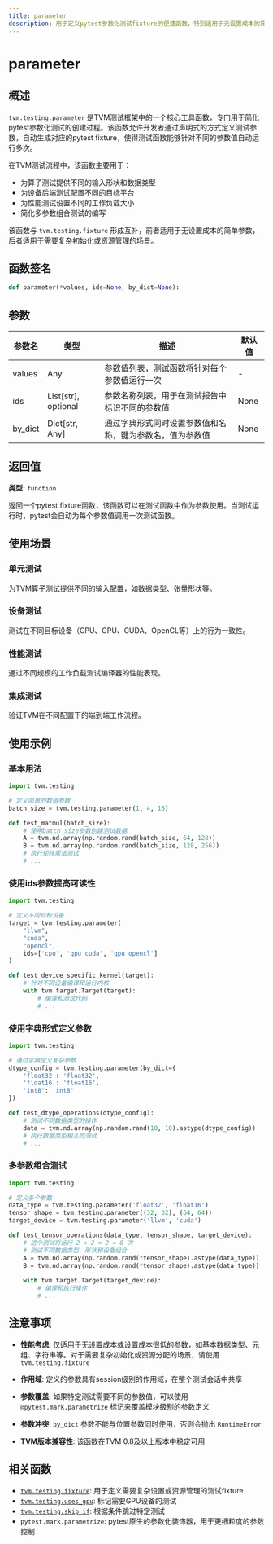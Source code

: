 ```yaml
---
title: parameter
description: 用于定义pytest参数化测试fixture的便捷函数，特别适用于无设置成本的简单参数值
---
```


# parameter

## 概述

`tvm.testing.parameter` 是TVM测试框架中的一个核心工具函数，专门用于简化pytest参数化测试的创建过程。该函数允许开发者通过声明式的方式定义测试参数，自动生成对应的pytest fixture，使得测试函数能够针对不同的参数值自动运行多次。

在TVM测试流程中，该函数主要用于：
- 为算子测试提供不同的输入形状和数据类型
- 为设备后端测试配置不同的目标平台
- 为性能测试设置不同的工作负载大小
- 简化多参数组合测试的编写

该函数与 `tvm.testing.fixture` 形成互补，前者适用于无设置成本的简单参数，后者适用于需要复杂初始化或资源管理的场景。

## 函数签名

```python
def parameter(*values, ids=None, by_dict=None):
```

## 参数

| 参数名 | 类型 | 描述 | 默认值 |
|--------|------|------|--------|
| values | Any | 参数值列表，测试函数将针对每个参数值运行一次 | - |
| ids | List[str], optional | 参数名称列表，用于在测试报告中标识不同的参数值 | None |
| by_dict | Dict[str, Any] | 通过字典形式同时设置参数值和名称，键为参数名，值为参数值 | None |

## 返回值

**类型:** `function`

返回一个pytest fixture函数，该函数可以在测试函数中作为参数使用。当测试运行时，pytest会自动为每个参数值调用一次测试函数。

## 使用场景

### 单元测试
为TVM算子测试提供不同的输入配置，如数据类型、张量形状等。

### 设备测试
测试在不同目标设备（CPU、GPU、CUDA、OpenCL等）上的行为一致性。

### 性能测试
通过不同规模的工作负载测试编译器的性能表现。

### 集成测试
验证TVM在不同配置下的端到端工作流程。

## 使用示例

### 基本用法
```python
import tvm.testing

# 定义简单的数值参数
batch_size = tvm.testing.parameter(1, 4, 16)

def test_matmul(batch_size):
    # 使用batch_size参数创建测试数据
    A = tvm.nd.array(np.random.rand(batch_size, 64, 128))
    B = tvm.nd.array(np.random.rand(batch_size, 128, 256))
    # 执行矩阵乘法测试
    # ...
```

### 使用ids参数提高可读性
```python
import tvm.testing

# 定义不同目标设备
target = tvm.testing.parameter(
    "llvm", 
    "cuda", 
    "opencl",
    ids=['cpu', 'gpu_cuda', 'gpu_opencl']
)

def test_device_specific_kernel(target):
    # 针对不同设备编译和运行内核
    with tvm.target.Target(target):
        # 编译和测试代码
        # ...
```

### 使用字典形式定义参数
```python
import tvm.testing

# 通过字典定义复杂参数
dtype_config = tvm.testing.parameter(by_dict={
    'float32': 'float32',
    'float16': 'float16', 
    'int8': 'int8'
})

def test_dtype_operations(dtype_config):
    # 测试不同数据类型的操作
    data = tvm.nd.array(np.random.rand(10, 10).astype(dtype_config))
    # 执行数据类型相关的测试
    # ...
```

### 多参数组合测试
```python
import tvm.testing

# 定义多个参数
data_type = tvm.testing.parameter('float32', 'float16')
tensor_shape = tvm.testing.parameter((32, 32), (64, 64))
target_device = tvm.testing.parameter('llvm', 'cuda')

def test_tensor_operations(data_type, tensor_shape, target_device):
    # 这个测试将运行 2 × 2 × 2 = 8 次
    # 测试不同数据类型、形状和设备组合
    A = tvm.nd.array(np.random.rand(*tensor_shape).astype(data_type))
    B = tvm.nd.array(np.random.rand(*tensor_shape).astype(data_type))
    
    with tvm.target.Target(target_device):
        # 编译和执行操作
        # ...
```

## 注意事项

- **性能考虑**: 仅适用于无设置成本或设置成本很低的参数，如基本数据类型、元组、字符串等。对于需要复杂初始化或资源分配的场景，请使用 `tvm.testing.fixture`

- **作用域**: 定义的参数具有session级别的作用域，在整个测试会话中共享

- **参数覆盖**: 如果特定测试需要不同的参数值，可以使用 `@pytest.mark.parametrize` 标记来覆盖模块级别的参数定义

- **参数冲突**: `by_dict` 参数不能与位置参数同时使用，否则会抛出 `RuntimeError`

- **TVM版本兼容性**: 该函数在TVM 0.8及以上版本中稳定可用

## 相关函数

- [`tvm.testing.fixture`](./fixture): 用于定义需要复杂设置或资源管理的测试fixture
- [`tvm.testing.uses_gpu`](./uses_gpu): 标记需要GPU设备的测试
- [`tvm.testing.skip_if`](./skip_if): 根据条件跳过特定测试
- `pytest.mark.parametrize`: pytest原生的参数化装饰器，用于更细粒度的参数控制